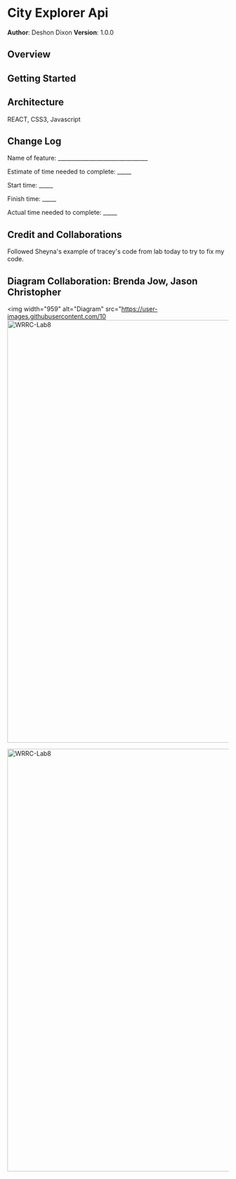 # City Explorer Api

**Author**: Deshon Dixon
**Version**: 1.0.0 

## Overview
<!-- Provide a high level overview of what this application is and why you are building it, beyond the fact that it's an assignment for this class. (i.e. What's your problem domain?) -->

## Getting Started
<!-- What are the steps that a user must take in order to build this app on their own machine and get it running? -->

## Architecture
REACT, CSS3, Javascript

## Change Log
<!-- Use this area to document the iterative changes made to your application as each feature is successfully implemented. Use time stamps. Here's an example:

01-01-2001 4:59pm - Application now has a fully-functional express server, with a GET route for the location resource. -->

Name of feature: ________________________________

Estimate of time needed to complete: _____

Start time: _____

Finish time: _____

Actual time needed to complete: _____

## Credit and Collaborations

Followed Sheyna's example of tracey's code from lab today to try to fix my code.

## Diagram Collaboration: Brenda Jow, Jason Christopher
<img width="959" alt="Diagram" src="https://user-images.githubusercontent.com/10<img width="963" alt="WRRC-Lab8" src="https://user-images.githubusercontent.com/107225817/202364685-4f255155-19b4-4b11-be44-f461f3484d80.png">


<img width="963" alt="WRRC-Lab8" src="https://user-images.githubusercontent.com/107225817/202365033-4c014ec3-54f9-4e04-8bf3-97ed0bc5246e.png">

